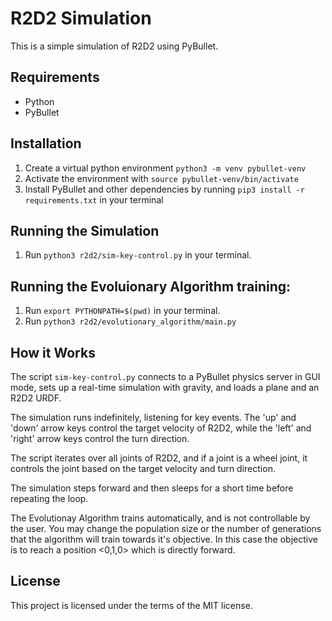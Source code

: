 # R2D2 Simulation

This is a simple simulation of R2D2 using PyBullet.

## Requirements

- Python
- PyBullet

## Installation

1. Create a virtual python environment `python3 -m venv pybullet-venv`
2. Activate the environment with `source pybullet-venv/bin/activate`
3. Install PyBullet and other dependencies by running `pip3 install -r requirements.txt` in your terminal

## Running the Simulation

1. Run `python3 r2d2/sim-key-control.py` in your terminal.

## Running the Evoluionary Algorithm training:

1. Run `export PYTHONPATH=$(pwd)` in your terminal.
2. Run `python3 r2d2/evolutionary_algorithm/main.py`

## How it Works

The script `sim-key-control.py` connects to a PyBullet physics server in GUI mode, sets up a real-time simulation with gravity, and loads a plane and an R2D2 URDF.

The simulation runs indefinitely, listening for key events. The 'up' and 'down' arrow keys control the target velocity of R2D2, while the 'left' and 'right' arrow keys control the turn direction.

The script iterates over all joints of R2D2, and if a joint is a wheel joint, it controls the joint based on the target velocity and turn direction.

The simulation steps forward and then sleeps for a short time before repeating the loop.

The Evolutionay Algorithm trains automatically, and is not controllable by the user. You may change the population size or the number of generations that the algorithm will train towards it's objective. In this case the objective is to reach a position <0,1,0> which is directly forward.

## License

This project is licensed under the terms of the MIT license.
